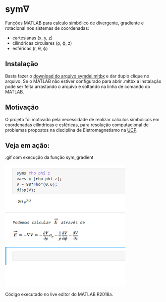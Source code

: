 # sym∇
Funções MATLAB para calculo simbólico de divergente, gradiente e rotacional nos sistemas de coordenadas: 
* cartesianas (x, y, z)
* cilíndricas círculares (ρ, ϕ, z)
* esféricas (r, θ, ϕ)

## Instalação

Basta fazer o [download do arquivo symdel.mltbx](https://github.com/tiagosutter/symdel/releases/download/v1.1.0/symdel.mltbx) e dar duplo clique no arquivo. Se o MATLAB não estiver configurado para abrir .mltbx a instalação pode ser feita arrastando o arquivo e soltando na linha de comando do MATLAB.

## Motivação

O projeto foi motivado pela necessidade de realizar calculos simbolicos em coordenadas cilíndricas e esféricas, para resolução computacional de problemas propostos na disciplina de Eletromagnetismo na [UCP](http://ucp.br/).

## Veja em ação:
.gif com execução da função sym_gradient

![sym_gradient](sym_grad.gif)

Código executado no live editor do MATLAB R2018a.
